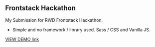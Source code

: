 ## Frontstack Hackathon

My Submission for RWD Frontstack Hackathon.

- Simple and no framework / library used. Sass / CSS and Vanilla JS.

[VIEW DEMO link](https://paschaldev.github.io/frontstack-hackathon)